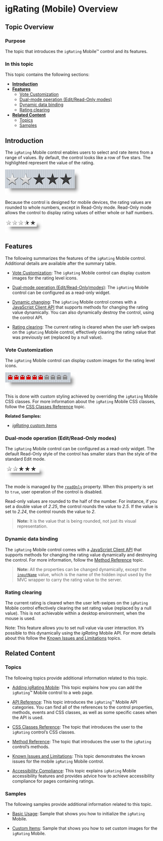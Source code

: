 ﻿<!--
|metadata|
{
    "fileName": "igrating(mobile)-overview",
    "controlName": "igRatingMobile",
    "tags": ["API","Data Presentation","Getting Started"]
}
|metadata|
-->

# igRating (Mobile) Overview

## Topic Overview

### Purpose

The topic that introduces the `igRating` Mobile™ control and its features.

### In this topic

This topic contains the following sections:

-   [**Introduction**](#introduction)
-   [**Features**](#features)
	-   [Vote Customization](#vote-customization)
    -   [Dual-mode operation (Edit/Read-Only modes)](#dual-mode)
    -   [Dynamic data binding](#dynamic-data)
    -   [Rating clearing](#clearing)
-   [**Related Content**](#related-content)
    -   [Topics](#topics)
    -   [Samples](#samples)



## <a id="introduction"></a> Introduction

The `igRating` Mobile control enables users to select and rate items from a range of values. By default, the control looks like a row of five stars. The highlighted represent the value of the rating.

![](images/02_igRatingMobileOverview_1.png)

Because the control is designed for mobile devices, the rating values are rounded to whole numbers, except in Read-Only mode. Read-Only mode allows the control to display rating values of either whole or half numbers.

![](images/02_igRatingMobileOverview_2.png)


## <a id="features"></a> Features

The following summarizes the features of the `igRating` Mobile control. Additional details are available after the summary table.

- [Vote Customization](#vote-customization): The `igRating` Mobile control can display custom images for the rating level icons.

- [Dual-mode operation (Edit/Read-Only)modes)](#dual-mode): The `igRating` Mobile control can be configured as a read-only widget.

- [Dynamic changing](#dynamic-data): The `igRating` Mobile control comes with a [JavaScript Client API](%%jQueryApiUrl%%/mobile.igRating) that supports methods for changing the rating value dynamically. You can also dynamically destroy the control, using the control API.

- [Rating clearing](#clearing): The current rating is cleared when the user left-swipes on the `igRating` Mobile control, effectively clearing the rating value that was previously set (replaced by a null value).



### <a id="vote-customization"></a> Vote Customization

The `igRating` Mobile control can display custom images for the rating
level icons.

![](images/02_igRatingMobileOverview_3.png)

This is done with custom styling achieved by overriding the `igRating` Mobile CSS classes. For more information about the `igRating` Mobile CSS classes, follow the [CSS Classes Reference](igRating-Classes-Reference.html) topic.

**Related Samples:**

-   [*igRating* custom items](%%SamplesUrl%%/mobile-rating/custom-items)


### <a id="dual-mode"></a> Dual-mode operation (Edit/Read-Only modes)

The `igRating` Mobile control can be configured as a read-only widget. The default Read-Only style of the control has smaller stars than the style of the standard Edit mode.

![](images/02_igRatingMobileOverview_4.png)

The mode is managed by the [`readOnly`](%%jQueryApiUrl%%/mobile.igRating#options) property. When this property is set to `true`, user operation of the control is disabled.

Read-only values are rounded to the half of the number. For instance, if you set a double value of *2.25*, the control rounds the value to *2.5*. If the value is set to *2.24*, the control rounds the value to *2*.

> **Note:** It is the value that is being rounded, not just its visual representation.


### <a id="dynamic-data"></a> Dynamic data binding

The `igRating` Mobile control comes with a [JavaScript Client API](%%jQueryApiUrl%%/mobile.igRating) that supports methods for changing the rating value dynamically and destroying the control. For more information, follow the [Method Reference](igRating-Method-Reference.html) topic.

> **Note:** All the properties can be changed dynamically, except the [`inputName`](%%jQueryApiUrl%%/mobile.igRating#options) value, which is the name of the hidden input used by the MVC wrapper to carry the rating value to the server.


### <a id="clearing"></a> Rating clearing

The current rating is cleared when the user left-swipes on the `igRating` Mobile control effectively clearing the set rating value (replaced by a null value). This is not achievable within a desktop environment, when the mouse is used.

Note: This feature allows you to set null value via user interaction. It’s possible to this dynamically using the *igRating* Mobile API. For more details about this follow the [Known Issues and Limitations](igRating%28Mobile%29-Known-Issues.html) topics.



## <a id="related-content"></a> Related Content

### <a id="topics"></a> Topics

The following topics provide additional information related to this topic.

- [Adding igRating Mobile](Adding-igRating%28Mobile%29-to-a-Web-Page.html): This topic explains how you can add the `igRating`™ Mobile control to a web page.

- [API Reference](igRating-API-Reference.html): This topic introduces the `igRating`™ Mobile API categories. You can find all of the references to the control properties, methods, events and CSS classes, as well as some specific cases when the API is used.

- [CSS Classes Reference](igRating-Classes-Reference.html): The topic that introduces the user to the `igRating` control’s CSS classes.

- [Method Reference](igRating-Method-Reference.html): The topic that introduces the user to the `igRating` control’s methods.

- [Known Issues and Limitations](igRating%28Mobile%29-Known-Issues.html): This topic demonstrates the known issues for the mobile `igRating` Mobile control.

- [Accessibility Compliance](igRating%28Mobile%29-Accessibility.html): This topic explains `igRating` Mobile accessibility features and provides advice how to achieve accessibility compliance for pages containing ratings.



### <a id="samples"></a> Samples

The following samples provide additional information related to this topic.

- [Basic Usage](%%SamplesUrl%%/mobile-rating/basic-usage): Sample that shows you how to initialize the `igRating` Mobile.

- [Custom Items](%%SamplesUrl%%/mobile-rating/custom-items): Sample that shows you how to set custom images for the `igRating` Mobile.